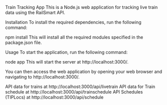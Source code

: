 Train Tracking App
This is a Node.js web application for tracking live train data using the RailSmart API.

Installation
To install the required dependencies, run the following command:


npm install
This will install all the required modules specified in the package.json file.

Usage
To start the application, run the following command:


node app
This will start the server at http://localhost:3000/.

You can then access the web application by opening your web browser and navigating to http://localhost:3000/.

API data for trains  at http://localhost:3000/api/livetrain
API data for Train schedule at http://localhost:3000/api/trainschedule
API  Schedules (TIPLocs) at http://localhost:3000/api/schedule
